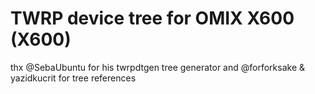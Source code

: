 # TWRP device tree for OMIX X600 (X600)
thx @SebaUbuntu for his twrpdtgen tree generator and @forforksake & yazidkucrit for tree references
